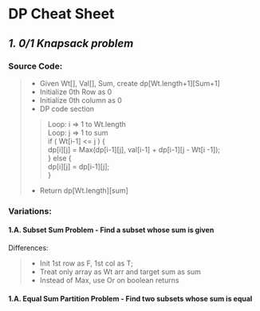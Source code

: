 # **DP Cheat Sheet**

## _**1. 0/1 Knapsack problem**_
### Source Code:
> * Given Wt[], Val[], Sum, create dp\[Wt.length+1]\[Sum+1]
> * Initialize 0th Row as 0
> * Initialize 0th column as 0
> * DP code section
>>  Loop: i => 1 to Wt.length  
>>      Loop: j => 1 to sum  
>>          if ( Wt\[i-1] <= j ) {  
>>              dp\[i]\[j] = Max(dp\[i-1]\[j], val\[i-1] + dp\[i-1]\[j - Wt\[i -1]);  
>>          } else {  
>>              dp\[i]\[j] = dp\[i-1]\[j];  
>>          }
> * Return dp\[Wt.length]\[sum]

### Variations:

#### 1.A. Subset Sum Problem - Find a subset whose sum is given
Differences:
> * Init 1st row as F, 1st col as T; 
> * Treat only array as Wt arr and target sum as sum
> * Instead of Max, use Or on boolean returns

#### 1.A. Equal Sum Partition Problem - Find two subsets whose sum is equal